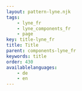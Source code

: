 ```yaml
---
layout: pattern-lyne.njk
tags: 
    - lyne_fr
    - lyne_components_fr
    - page
key: title-lyne_fr
title: Title
parent: components-lyne_fr
keywords: title
order: 430
availablelanguages: 
    - de
    - en
---
```

